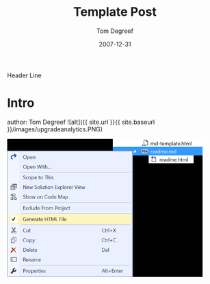 ﻿---
title: "Template Post"
header:
  overlay_image: template1280x960.jpg
  teaser: template512x384.jpg
author: Tom Degreef
date: 2007-12-31
categories:
  - SCCM
  - Configmgr
tags:
  - SCCM
  - ConfigMgr
---

Header Line

# Intro #
author: Tom Degreef
![alt]({{ site.url }}{{ site.baseurl }}/images/upgradeanalytics.PNG)


![File](../images/file.png)


